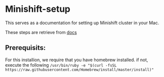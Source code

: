 # Minishift-setup
This serves as a documentation for setting up Minishift cluster in your Mac.

These steps are retrieve from [docs](https://docs.okd.io/latest/minishift/index.html)

## Prerequisits:

For this installion, we require that you have homebrew installed. if not, execute the following
```/usr/bin/ruby -e "$(curl -fsSL https://raw.githubusercontent.com/Homebrew/install/master/install)"```
